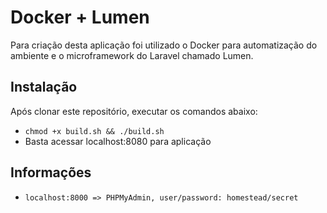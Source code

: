 # Docker + Lumen 

Para criação desta aplicação foi utilizado o Docker para automatização do ambiente e o microframework do Laravel chamado Lumen.


## Instalação
Após clonar este repositório, executar os comandos abaixo:
* `chmod +x build.sh && ./build.sh`
* Basta acessar localhost:8080 para aplicação

## Informações
* `localhost:8000 => PHPMyAdmin, user/password: homestead/secret`

